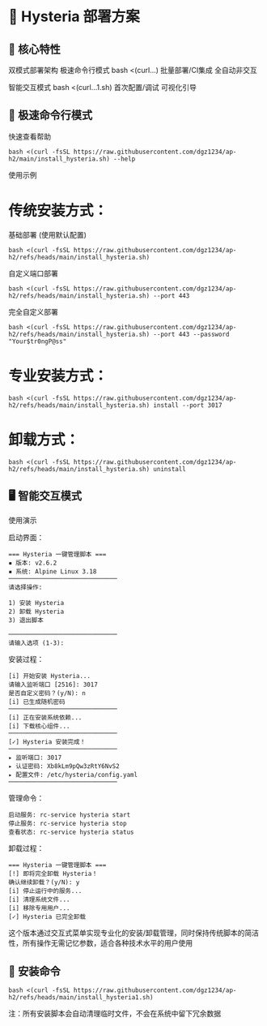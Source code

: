 # 🚀 Hysteria 部署方案

## 🌟 核心特性
双模式部署架构
极速命令行模式	bash <(curl...)	批量部署/CI集成	全自动非交互

智能交互模式	bash <(curl...1.sh)	首次配置/调试	可视化引导

## 🚀 极速命令行模式

快速查看帮助
```
bash <(curl -fsSL https://raw.githubusercontent.com/dgz1234/ap-h2/main/install_hysteria.sh) --help
```

使用示例

# 传统安装方式：

基础部署 (使用默认配置)
```
bash <(curl -fsSL https://raw.githubusercontent.com/dgz1234/ap-h2/refs/heads/main/install_hysteria.sh)
```

自定义端口部署
```
bash <(curl -fsSL https://raw.githubusercontent.com/dgz1234/ap-h2/refs/heads/main/install_hysteria.sh) --port 443
```

完全自定义部署
```
bash <(curl -fsSL https://raw.githubusercontent.com/dgz1234/ap-h2/refs/heads/main/install_hysteria.sh) --port 443 --password "Your$tr0ngP@ss"
```

# 专业安装方式：
```
bash <(curl -fsSL https://raw.githubusercontent.com/dgz1234/ap-h2/refs/heads/main/install_hysteria.sh) install --port 3017
```

# 卸载方式：
```
bash <(curl -fsSL https://raw.githubusercontent.com/dgz1234/ap-h2/refs/heads/main/install_hysteria.sh) uninstall
```


## 🖥 智能交互模式

使用演示

启动界面：
```
=== Hysteria 一键管理脚本 ===
▪ 版本: v2.6.2
▪ 系统: Alpine Linux 3.18
──────────────────────────────
请选择操作:

1) 安装 Hysteria
2) 卸载 Hysteria
3) 退出脚本

──────────────────────────────
请输入选项 (1-3): 
```
安装过程：
```
[i] 开始安装 Hysteria...
请输入监听端口 [2516]: 3017
是否自定义密码？(y/N): n
[i] 已生成随机密码
──────────────────────────────
[i] 正在安装系统依赖...
[i] 下载核心组件...
──────────────────────────────
[✓] Hysteria 安装完成！
──────────────────────────────
▸ 监听端口: 3017
▸ 认证密码: Xb8kLm9pQw3zRtY6NvS2
▸ 配置文件: /etc/hysteria/config.yaml
──────────────────────────────
```

管理命令：
```
启动服务: rc-service hysteria start
停止服务: rc-service hysteria stop
查看状态: rc-service hysteria status
```
卸载过程：
```
=== Hysteria 一键管理脚本 ===
[!] 即将完全卸载 Hysteria！
确认继续卸载？(y/N): y
[i] 停止运行中的服务...
[i] 清理系统文件...
[i] 移除专用用户...
[✓] Hysteria 已完全卸载
```
这个版本通过交互式菜单实现专业化的安装/卸载管理，同时保持传统脚本的简洁性，所有操作无需记忆参数，适合各种技术水平的用户使用

## 🔧 安装命令

```
bash <(curl -fsSL https://raw.githubusercontent.com/dgz1234/ap-h2/refs/heads/main/install_hysteria1.sh)
```

注：所有安装脚本会自动清理临时文件，不会在系统中留下冗余数据
